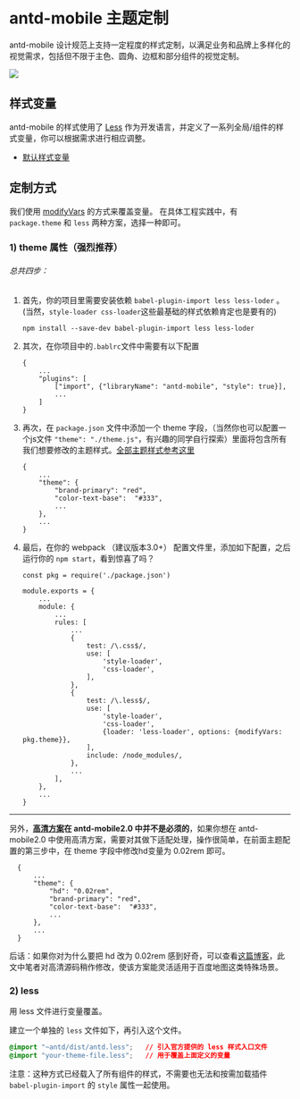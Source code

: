 # antd-mobile 主题定制
antd-mobile 设计规范上支持一定程度的样式定制，以满足业务和品牌上多样化的视觉需求，包括但不限于主色、圆角、边框和部分组件的视觉定制。

![](https://gw.alipayobjects.com/zos/rmsportal/pinkfuSuBGRhJFugFdmO.png)

## 样式变量

antd-mobile 的样式使用了 [Less](http://lesscss.org/) 作为开发语言，并定义了一系列全局/组件的样式变量，你可以根据需求进行相应调整。

- [默认样式变量](https://github.com/ant-design/ant-design-mobile/blob/master/components/style/themes/default.less)

## 定制方式

我们使用 [modifyVars](http://lesscss.org/usage/#using-less-in-the-browser-modify-variables) 的方式来覆盖变量。
在具体工程实践中，有 `package.theme` 和 `less` 两种方案，选择一种即可。

### 1) theme 属性（强烈推荐）
###### 总共四步：
1. 首先，你的项目里需要安装依赖 `babel-plugin-import less less-loder` 。(当然，`style-loader css-loader`这些最基础的样式依赖肯定也是要有的)

    ```
    npm install --save-dev babel-plugin-import less less-loder
   ```
1. 其次，在你项目中的`.bablrc`文件中需要有以下配置

    ```
    {
        ...
        "plugins": [
            ["import", {"libraryName": "antd-mobile", "style": true}],
            ...
        ]
    }
   ```
1. 再次，在 `package.json` 文件中添加一个 theme 字段，（当然你也可以配置一个js文件 `"theme": "./theme.js"`，有兴趣的同学自行探索）里面将包含所有我们想要修改的主题样式。[全部主题样式参考这里](https://github.com/ant-design/ant-design-mobile/blob/master/components/style/themes/default.less)
    ```
    {
        ...
        "theme": {
            "brand-primary": "red",
            "color-text-base":  "#333",
            ...
        },
        ...
    }
   ```

1. 最后，在你的 webpack （建议版本3.0+） 配置文件里，添加如下配置，之后运行你的 `npm start`，看到惊喜了吗？
    ```
    const pkg = require('./package.json')

    module.exports = {
        ...
        module: {
            ...
            rules: [
                ...
                {
                    test: /\.css$/,
                    use: [
                        'style-loader',
                        'css-loader',
                    ],
                },
                {
                    test: /\.less$/,
                    use: [
                        'style-loader',
                        'css-loader',
                        {loader: 'less-loader', options: {modifyVars: pkg.theme}},
                    ],
                    include: /node_modules/,
                },
                ...
            ],
        },
        ...
    }
   ```
---
另外，**[高清方案](https://github.com/ant-design/ant-design-mobile/wiki/HD)在 antd-mobile2.0 中并不是必须的**，如果你想在 antd-mobile2.0 中使用高清方案，需要对其做下适配处理，操作很简单，在前面主题配置的第三步中，在 theme 字段中修改hd变量为 0.02rem 即可。
```
  {
      ...
      "theme": {
          "hd": "0.02rem",
          "brand-primary": "red",
          "color-text-base":  "#333",
          ...
      },
      ...
  }
  ```
后话：如果你对为什么要把 hd 改为 0.02rem 感到好奇，可以查看[这篇博客](http://www.jianshu.com/p/985d26b40199)，此文中笔者对高清源码稍作修改，使该方案能灵活适用于百度地图这类特殊场景。

### 2) less

用 less 文件进行变量覆盖。

建立一个单独的 `less` 文件如下，再引入这个文件。

   ```css
   @import "~antd/dist/antd.less";   // 引入官方提供的 less 样式入口文件
   @import "your-theme-file.less";   // 用于覆盖上面定义的变量
   ```

注意：这种方式已经载入了所有组件的样式，不需要也无法和按需加载插件 `babel-plugin-import` 的 `style` 属性一起使用。
